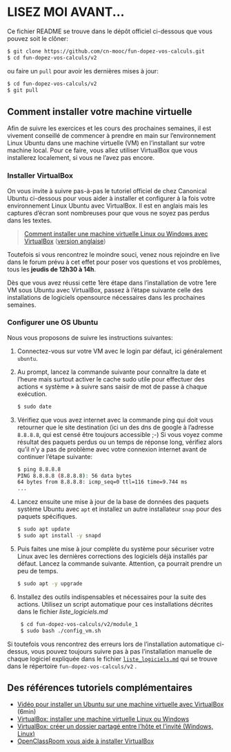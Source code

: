 # LISEZ MOI AVANT...
Ce fichier README se trouve dans le dépôt officiel ci-dessous que vous pouvez soit le clôner:

```bash
$ git clone https://github.com/cn-mooc/fun-dopez-vos-calculs.git
$ cd fun-dopez-vos-calculs/v2
```

ou faire un `pull` pour avoir les dernières mises à jour:

```bash
$ cd fun-dopez-vos-calculs/v2
$ git pull
```

## Comment installer votre machine virtuelle
Afin de suivre les exercices et les cours des prochaines semaines, il est vivement conseillé de commencer à prendre en main sur l’environnement Linux Ubuntu dans une machine virtuelle (VM) en l’installant sur votre machine local. Pour ce faire, vous allez utiliser VirtualBox que vous installerez localement, si vous ne l’avez pas encore.

### Installer VirtualBox
On vous invite à suivre pas-à-pas le tutoriel officiel de chez Canonical Ubuntu ci-dessous pour vous aider à installer et configurer à la fois votre environnement Linux Ubuntu avec VirtualBox. Il est en anglais mais les captures d’écran sont nombreuses pour que vous ne soyez pas perdus dans les textes.

> [Comment installer une machine virtuelle Linux ou Windows avec VirtualBox](https://lecrabeinfo.net/virtualbox-installer-windows-linux-dans-une-machine-virtuelle.html) ([version anglaise](https://ubuntu.com/tutorials/how-to-run-ubuntu-desktop-on-a-virtual-machine-using-virtualbox))


Toutefois si vous rencontrez le moindre souci, venez nous rejoindre en live dans le forum prévu à cet effet pour poser vos questions et vos problèmes, tous les **jeudis de 12h30 à 14h**.

Dès que vous avez réussi cette 1ère étape dans l’installation de votre 1ere VM sous Ubuntu avec VirtualBox, passez à l’étape suivante celle des installations de logiciels opensource nécessaires dans les prochaines semaines. 

### Configurer une OS Ubuntu
Nous vous proposons de suivre les instructions suivantes:

1. Connectez-vous sur votre VM avec le login par défaut, ici généralement `ubuntu`.

2. Au prompt, lancez la commande suivante pour connaître la date et l’heure mais surtout activer le cache sudo utile pour effectuer des actions « système » à suivre sans saisir de mot de passe à chaque exécution.

   ```bash
   $ sudo date
   ```

3. Vérifiez que vous avez internet avec la commande ping qui doit vous retourner que le site destination (ici un des dns de google à l’adresse `8.8.8.8`, qui est censé être toujours accessible ;-) Si vous voyez comme résultat des paquets perdus ou un temps de réponse long, vérifiez alors qu’il n’y a pas de problème avec votre connexion internet avant de continuer l’étape suivante:

   ```bash
   $ ping 8.8.8.8
   PING 8.8.8.8 (8.8.8.8): 56 data bytes
   64 bytes from 8.8.8.8: icmp_seq=0 ttl=116 time=9.744 ms
   ...
   ```

4. Lancez ensuite une mise à jour de la base de données des paquets système Ubuntu avec `apt` et installez un autre installateur `snap` pour des paquets spécifiques.

   ```bash
   $ sudo apt update
   $ sudo apt install -y snapd
   ```
   
5. Puis faites une mise à jour complète du système pour sécuriser votre Linux avec les dernières corrections des logiciels déjà installés par défaut. Lancez la commande suivante. Attention, ça pourrait prendre un peu de temps.

   ```bash
   $ sudo apt -y upgrade
   ```
   
6. Installez des outils indispensables et nécessaires pour la suite des actions. Utilisez un script automatique pour ces installations décrites dans le fichier *liste_logiciels.md*

   ```bash
	$ cd fun-dopez-vos-calculs/v2/module_1
	$ sudo bash ./config_vm.sh
   ```

Si toutefois vous rencontrez des erreurs lors de l’installation automatique ci-dessus, vous pouvez toujours suivre pas à pas l’installation manuelle de chaque logiciel expliquée dans le fichier [`liste_logiciels.md`](https://github.com/cn-mooc/fun-dopez-vos-calculs/blob/main/v2/liste_logiciels.md) qui se trouve dans le répertoire `fun-dopez-vos-calculs/v2`
.

## Des références tutoriels complémentaires
- [Vidéo pour installer un Ubuntu sur une machine virtuelle avec VirtualBox](https://youtu.be/36g17uWC1VY) (6min)
- [VirtualBox: installer une machine virtuelle Linux ou Windows](https://lecrabeinfo.net/virtualbox-installer-windows-linux-dans-une-machine-virtuelle.html)
- [VirtualBox: créer un dossier partagé entre l’hôte et l’invité (Windows, Linux)](https://lecrabeinfo.net/virtualbox-creer-dossier-partage-entre-hote-et-invite-windows-linux.html)
- [OpenClassRoom vous aide à installer VirtualBox](https://openclassrooms.com/fr/courses/2035806-virtualisez-votre-architecture-et-vos-environnements-de-travail/6313946-installez-virtualbox)


